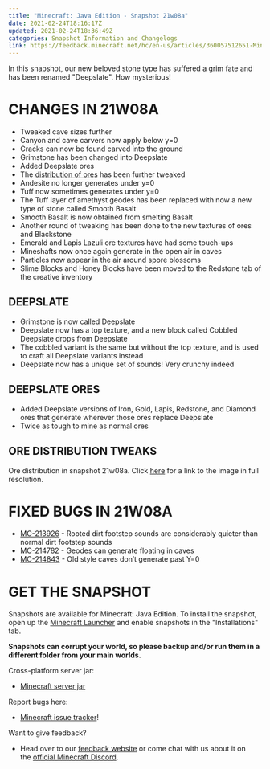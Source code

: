 ```yaml
---
title: "Minecraft: Java Edition - Snapshot 21w08a"
date: 2021-02-24T18:16:17Z
updated: 2021-02-24T18:36:49Z
categories: Snapshot Information and Changelogs
link: https://feedback.minecraft.net/hc/en-us/articles/360057512651-Minecraft-Java-Edition-Snapshot-21w08a
---
```


In this snapshot, our new beloved stone type has suffered a grim fate and has been renamed "Deepslate". How mysterious!

# CHANGES IN 21W08A

- Tweaked cave sizes further
- Canyon and cave carvers now apply below y=0
- Cracks can now be found carved into the ground
- Grimstone has been changed into Deepslate
- Added Deepslate ores
- The [distribution of ores](https://images.ctfassets.net/8y6ykjruobr4/73xBtA88xuZQ3fKYH3pX6G/83cc7b912a6c08097d1e7e96e7ed6e96/snapshot-21w08a-ore-distribution.jpg) has been further tweaked
- Andesite no longer generates under y=0
- Tuff now sometimes generates under y=0
- The Tuff layer of amethyst geodes has been replaced with now a new type of stone called Smooth Basalt
- Smooth Basalt is now obtained from smelting Basalt
- Another round of tweaking has been done to the new textures of ores and Blackstone
- Emerald and Lapis Lazuli ore textures have had some touch-ups
- Mineshafts now once again generate in the open air in caves
- Particles now appear in the air around spore blossoms
- Slime Blocks and Honey Blocks have been moved to the Redstone tab of the creative inventory

## DEEPSLATE

- Grimstone is now called Deepslate
- Deepslate now has a top texture, and a new block called Cobbled Deepslate drops from Deepslate
- The cobbled variant is the same but without the top texture, and is used to craft all Deepslate variants instead
- Deepslate now has a unique set of sounds! Very crunchy indeed

## DEEPSLATE ORES

- Added Deepslate versions of Iron, Gold, Lapis, Redstone, and Diamond ores that generate wherever those ores replace Deepslate
- Twice as tough to mine as normal ores

## ORE DISTRIBUTION TWEAKS

Ore distribution in snapshot 21w08a. Click [here](https://images.ctfassets.net/8y6ykjruobr4/73xBtA88xuZQ3fKYH3pX6G/83cc7b912a6c08097d1e7e96e7ed6e96/snapshot-21w08a-ore-distribution.jpg) for a link to the image in full resolution. 

# FIXED BUGS IN 21W08A

- [MC-213926](https://bugs.mojang.com/browse/MC-213926) - Rooted dirt footstep sounds are considerably quieter than normal dirt footstep sounds
- [MC-214782](https://bugs.mojang.com/browse/MC-214782) - Geodes can generate floating in caves
- [MC-214843](https://bugs.mojang.com/browse/MC-214843) - Old style caves don’t generate past Y=0

# GET THE SNAPSHOT

Snapshots are available for Minecraft: Java Edition. To install the snapshot, open up the [Minecraft Launcher](https://www.minecraft.net/download.html) and enable snapshots in the "Installations" tab.

**Snapshots can corrupt your world, so please backup and/or run them in a different folder from your main worlds.**

Cross-platform server jar:

- [Minecraft server jar](https://launcher.mojang.com/v1/objects/d5e31633d884e190e046b8645f802541bec2a5e9/server.jar)

Report bugs here:

- [Minecraft issue tracker](https://bugs.mojang.com/browse/MC)!

Want to give feedback?

- Head over to our [feedback website](https://aka.ms/CavesCliffsFeedback?ref=minecraftnet) or come chat with us about it on the [official Minecraft Discord](https://discordapp.com/invite/minecraft).
